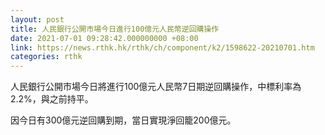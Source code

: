 ```yaml
---
layout: post
title: 人民銀行公開市場今日進行100億元人民幣逆回購操作
date: 2021-07-01 09:28:42.000000000 +08:00
link: https://news.rthk.hk/rthk/ch/component/k2/1598622-20210701.htm
categories: rthk
---
```


人民銀行公開市場今日將進行100億元人民幣7日期逆回購操作，中標利率為2.2%，與之前持平。

因今日有300億元逆回購到期，當日實現淨回籠200億元。
